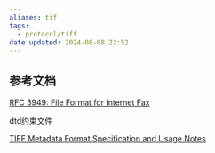```yaml
---
aliases: tif
tags:
  - protocol/tiff
date updated: 2024-08-08 22:52
---
```


## 参考文档

[RFC 3949: File Format for Internet Fax](https://www.rfc-editor.org/rfc/rfc3949.html)

dtd约束文件

[TIFF Metadata Format Specification and Usage Notes](https://docs.oracle.com/javase%2F9%2Fdocs%2Fapi%2F%2F/javax/imageio/metadata/doc-files/tiff_metadata.html)
